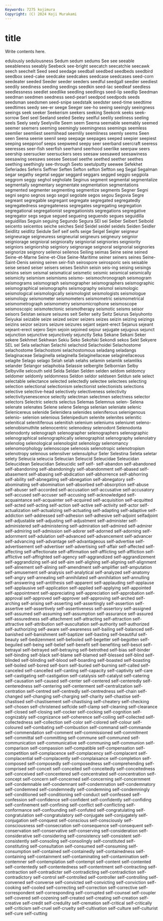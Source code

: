 ```yaml
---
Keywords: 7275 kojimura
Copyright: (C) 2024 Koji Murakami
---
```


# title

Write contents here.



edulously sedulousness Sedum sedum sedums See see
seeable seeableness seeably Seebeck see-bright seecatch seecatchie seecawk seech seechelt
Seed seed seedage seedball seedbed seedbeds seedbird seedbox seed-cake seedcake
seedcakes seedcase seedcases seed-corn seedeater seeded Seeder seeder seeders seedful
seedgall seedier seediest seedily seediness seeding seedings seedkin seed-lac seedleaf
seedless seedlessness seedlet seedlike seedling seedlings seed-lip seedlip Seedman seedman
seedmen seedness seed-pearl seedpod seedpods seeds seedsman seedsmen seed-snipe seedstalk
seedster seed-time seedtime seedtimes seedy see-er seege Seeger see-ho seeing
seeingly seeingness seeings seek seeker Seekerism seekers seeking Seekonk seeks
seek-sorrow Seel seel Seeland seeled Seeley seelful seelily seeliness seeling
seels Seely seely Seelyville Seem seem Seema seemable seemably seemed
seemer seemers seeming seemingly seemingness seemings seemless seemlier seemliest seemlihead
seemlily seemliness seemly seems Seen seen Seena seenie seenil seep
seepage seepages seeped seepier seepiest seeping seepproof seeps seepweed seepy
seer seerband seercraft seeress seeresses seer-fish seerfish seerhand seerhood seerlike
seerpaw seers seership seersucker seersuckers sees seesaw seesawed seesawiness seesawing
seesaws seesee Seessel seethe seethed seether seethes seething seethingly see-through
Seeto seetulputty seewee Sefekhet Seferiades Seferis Seffner Seften Sefton sefton
Seftton seg Segal Segalman segar segathy segetal seggar seggard seggars
segged seggio seggiola seggrom seggy seghol segholate Seginus segment segmental
segmentalize segmentally segmentary segmentate segmentation segmentations segmented segmenter segmenting segmentize
segments Segner Segni segni segno segnos sego segol segolate segos
segou Segovia Segre segreant segregable segregant segregate segregated segregatedly segregatedness
segregateness segregates segregating segregation segregational segregationist segregationists segregations segregative segregator
segs segue segued segueing seguendo segues seguidilla seguidillas Seguin seguing
Segundo Segura SEI sei Seiber Seibert Seibold seicento seicentos seiche
seiches Seid Seidel seidel seidels Seiden Seidler Seidlitz seidlitz Seidule
Seif seif seifs seige Seigel Seigler seigneur seigneurage seigneuress seigneurial
seigneurs seigneury seignior seigniorage seignioral seignioralty seigniorial seigniories seigniority seigniors
seigniorship seigniory seignorage seignoral seignorial seignories seignorize seignory seilenoi seilenos
Seiling seimas Seine seine seined Seine-et-Marne Seine-et-Oise Seine-Maritime seiner seiners
seines Seine-Saint-Denis seining seiren seir-fish seirospore seirosporic seis seisable seise
seised seiser seisers seises Seishin seisin seis-ing seising seisings seisins
seism seismal seismatical seismetic seismic seismical seismically seismicity seismism seismisms
seismo- seismochronograph seismogram seismograms seismograph seismographer seismographers seismographic seismographical seismographs
seismography seismol seismologic seismological seismologically seismologist seismologists seismologue seismology seismometer
seismometers seismometric seismometrical seismometrograph seismometry seismomicrophone seismoscope seismoscopic seismotectonic seismotherapy
seismotic seisms seisor seisors Seistan seisure seisures seit Seiter seity
Seitz Seiurus Seiyuhonto Seiyukai seizable seize seized seizer seizers seizes
seizin seizing seizings seizins seizor seizors seizure seizures sejant sejant-erect
Sejanus sejeant sejeant-erect sejero Sejm sejoin sejoined sejour sejugate sejugous
sejunct sejunction sejunctive sejunctively sejunctly Seka Sekane Sekani Seker sekere
Sekhmet Sekhwan Sekiu Seko Sekofski Sekondi sekos Sekt Sekyere SEL
sel Sela selachian Selachii selachoid Selachoidei Selachostome selachostome Selachostomi selachostomous
seladang seladangs Selaginaceae Selaginella selaginella Selaginellaceae selaginellaceous selagite Selago selago
Selah selah selahs selamin selamlik selamliks selander Selangor selaphobia Selassie
selbergite Selbornian Selby Selbyville selcouth seld Selda Seldan Selden selden
seldom seldomcy seldomer seldomly seldomness Seldon seldor seldseen Seldun sele
select selectable selectance selected selectedly selectee selectees selecting selection selectional
selectionism selectionist selectionists selections selective selective-head selectively selectiveness selectivity selectivitysenescence
selectly selectman selectmen selectness selector selectors Selectric selects selectus Selemas
Selemnus selen- Selena selenate selenates Selene selene Selenga selenian seleniate
selenic Selenicereus selenide Selenidera selenides seleniferous selenigenous selenio- selenion selenious
Selenipedium selenite selenites selenitic selenitical selenitiferous selenitish selenium seleniums seleniuret
seleno- selenobismuthite selenocentric selenodesy selenodont Selenodonta selenodonty selenograph selenographer selenographers
selenographic selenographical selenographically selenographist selenography selenolatry selenolog selenological selenologist selenology
selenomancy selenomorphology selenoscope selenosis selenotropic selenotropism selenotropy selenous selensilver selensulphur
Seler Selestina Seleta seletar selety Seleucia seleucia Seleucian Seleucid Seleucidae
Seleucidan Seleucidean Seleucidian Seleucidic self self- self-abandon self-abandoned self-abandoning self-abandoningly
self-abandonment self-abased self-abasement self-abasing self-abdication self-abhorrence self-abhorring self-ability self-abnegating self-abnegation
self-abnegatory self-abominating self-abomination self-absorbed self-absorption self-abuse self-abuser self-accorded self-accusation self-accusative
self-accusatory self-accused self-accuser self-accusing self-acknowledged self-acquaintance self-acquainter self-acquired self-acquisition self-acquitted
self-acted self-acting self-action self-active self-activity self-actor self-actualization self-actualizing self-actuating self-adapting
self-adaptive self-addiction self-addressed self-adhesion self-adhesive self-adjoint selfadjoint self-adjustable self-adjusting self-adjustment
self-administer self-administered self-administering self-admiration self-admired self-admirer self-admiring self-admission self-adorer self-adorned
self-adorning self-adornment self-adulation self-advanced self-advancement self-advancer self-advancing self-advantage self-advantageous self-advertise
self-advertisement self-advertiser self-advertising self-affair self-affected self-affecting self-affectionate self-affirmation self-afflicting self-affliction
self-afflictive self-affrighted self-agency self-aggrandized self-aggrandizement self-aggrandizing self-aid self-aim self-alighing self-aligning
self-alignment self-alinement self-alining self-amendment self-amplifier self-amputation self-amusement self-analysis self-analytical self-analyzed
self-anatomy self-angry self-annealing self-annihilated self-annihilation self-annulling self-answering self-antithesis self-apparent self-applauding
self-applause self-applausive self-application self-applied self-applying self-appointed self-appointment self-appreciating self-appreciation self-approbation
self-approval self-approved self-approver self-approving self-arched self-arching self-arising self-asserting self-assertingly self-assertion
self-assertive self-assertively self-assertiveness self-assertory self-assigned self-assumed self-assuming self-assumption self-assurance self-assured
self-assuredness self-attachment self-attracting self-attraction self-attractive self-attribution self-auscultation self-authority self-authorized self-authorizing
self-aware self-awareness self-bailing self-balanced self-banished self-banishment self-baptizer self-basting self-beautiful self-beauty
self-bedizenment self-befooled self-begetter self-begotten self-beguiled self-being self-belief self-benefit self-benefiting self-besot
self-betrayal self-betrayed self-betraying self-betrothed self-bias self-binder self-binding self-black self-blame self-blamed
self-blessed self-blind self-blinded self-blinding self-blood self-boarding self-boasted self-boasting self-boiled self-bored
self-born self-buried self-burning self-called self-canceled self-cancelled self-canting self-capacity self-captivity self-care
self-castigating self-castigation self-catalysis self-catalyst self-catering self-causation self-caused self-center self-centered self-centeredly
self-centeredness self-centering self-centerment self-centralization self-centration self-centred self-centredly self-centredness self-chain self-changed
self-changing self-charging self-charity self-chastise self-chastised self-chastisement self-chastising self-cheatery self-checking self-chosen
self-christened selfcide self-clamp self-cleaning self-clearance self-closed self-closing self-cocker self-cocking self-cognition
self-cognizably self-cognizance self-coherence self-coiling self-collected self-collectedness self-collection self-color self-colored self-colour
self-coloured self-combating self-combustion self-command self-commande self-commendation self-comment self-commissioned self-commitment self-committal
self-committing self-commune self-communed self-communication self-communicative self-communing self-communion self-comparison self-compassion self-compatible
self-compensation self-competition self-complacence self-complacency self-complacent self-complacential self-complacently self-complaisance self-completion self-composed
self-composedly self-composedness self-comprehending self-comprised self-conceit self-conceited self-conceitedly self-conceitedness self-conceived self-concentered
self-concentrated self-concentration self-concept self-concern self-concerned self-concerning self-concernment self-condemnable self-condemnant self-condemnation
self-condemnatory self-condemned self-condemnedly self-condemning self-condemningly self-conditioned self-conditioning self-conduct self-confessed self-confession
self-confidence self-confident self-confidently self-confiding self-confinement self-confining self-conflict self-conflicting self-conformance self-confounding
self-confuted self-congratulating self-congratulation self-congratulatory self-conjugate self-conjugately self-conjugation self-conquest self-conscious self-consciously
self-consciousness self-consecration self-consequence self-consequent self-conservation self-conservative self-conserving self-consideration self-considerative self-considering
self-consistency self-consistent self-consistently self-consoling self-consolingly self-constituted self-constituting self-consultation self-consumed self-consuming
self-consumption self-contained self-containedly self-containedness self-containing self-containment self-contaminating self-contamination self-contemner self-contemplation
self-contempt self-content self-contented self-contentedly self-contentedness self-contentment self-contracting self-contraction self-contradicter self-contradicting
self-contradiction self-contradictory self-control self-controlled self-controller self-controlling self-convened self-converse self-convicted self-convicting
self-conviction self-cooking self-cooled self-correcting self-correction self-corrective self-correspondent self-corresponding self-corrupted self-counsel
self-coupler self-covered self-cozening self-created self-creating self-creation self-creative self-credit self-credulity self-cremation
self-critical self-critically self-criticism self-cruel self-cruelty self-cultivation self-culture self-culturist self-cure self-cutting
